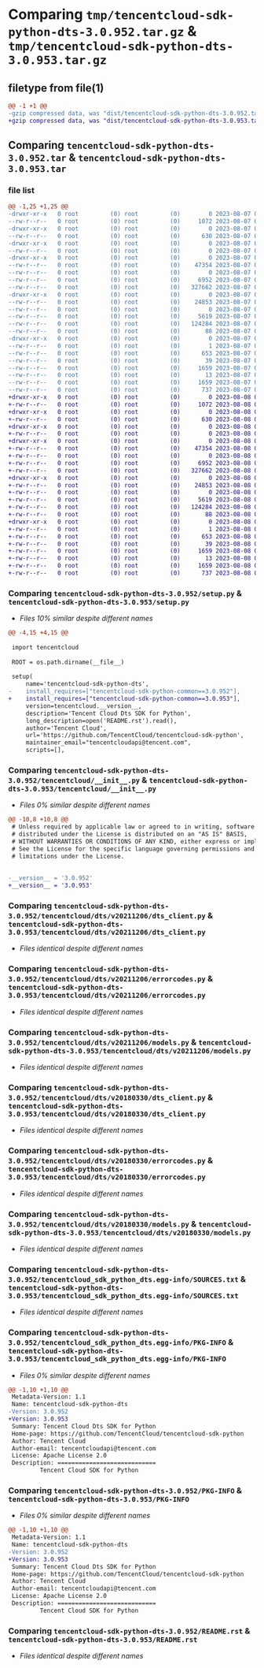 # Comparing `tmp/tencentcloud-sdk-python-dts-3.0.952.tar.gz` & `tmp/tencentcloud-sdk-python-dts-3.0.953.tar.gz`

## filetype from file(1)

```diff
@@ -1 +1 @@
-gzip compressed data, was "dist/tencentcloud-sdk-python-dts-3.0.952.tar", last modified: Mon Aug  7 08:52:38 2023, max compression
+gzip compressed data, was "dist/tencentcloud-sdk-python-dts-3.0.953.tar", last modified: Tue Aug  8 00:24:06 2023, max compression
```

## Comparing `tencentcloud-sdk-python-dts-3.0.952.tar` & `tencentcloud-sdk-python-dts-3.0.953.tar`

### file list

```diff
@@ -1,25 +1,25 @@
-drwxr-xr-x   0 root         (0) root         (0)        0 2023-08-07 08:52:38.000000 tencentcloud-sdk-python-dts-3.0.952/
--rw-r--r--   0 root         (0) root         (0)     1072 2023-08-07 08:52:38.000000 tencentcloud-sdk-python-dts-3.0.952/setup.py
-drwxr-xr-x   0 root         (0) root         (0)        0 2023-08-07 08:52:38.000000 tencentcloud-sdk-python-dts-3.0.952/tencentcloud/
--rw-r--r--   0 root         (0) root         (0)      630 2023-08-07 08:52:38.000000 tencentcloud-sdk-python-dts-3.0.952/tencentcloud/__init__.py
-drwxr-xr-x   0 root         (0) root         (0)        0 2023-08-07 08:52:38.000000 tencentcloud-sdk-python-dts-3.0.952/tencentcloud/dts/
--rw-r--r--   0 root         (0) root         (0)        0 2023-08-07 08:52:38.000000 tencentcloud-sdk-python-dts-3.0.952/tencentcloud/dts/__init__.py
-drwxr-xr-x   0 root         (0) root         (0)        0 2023-08-07 08:52:38.000000 tencentcloud-sdk-python-dts-3.0.952/tencentcloud/dts/v20211206/
--rw-r--r--   0 root         (0) root         (0)    47354 2023-08-07 08:52:38.000000 tencentcloud-sdk-python-dts-3.0.952/tencentcloud/dts/v20211206/dts_client.py
--rw-r--r--   0 root         (0) root         (0)        0 2023-08-07 08:52:38.000000 tencentcloud-sdk-python-dts-3.0.952/tencentcloud/dts/v20211206/__init__.py
--rw-r--r--   0 root         (0) root         (0)     6952 2023-08-07 08:52:38.000000 tencentcloud-sdk-python-dts-3.0.952/tencentcloud/dts/v20211206/errorcodes.py
--rw-r--r--   0 root         (0) root         (0)   327662 2023-08-07 08:52:38.000000 tencentcloud-sdk-python-dts-3.0.952/tencentcloud/dts/v20211206/models.py
-drwxr-xr-x   0 root         (0) root         (0)        0 2023-08-07 08:52:38.000000 tencentcloud-sdk-python-dts-3.0.952/tencentcloud/dts/v20180330/
--rw-r--r--   0 root         (0) root         (0)    24853 2023-08-07 08:52:38.000000 tencentcloud-sdk-python-dts-3.0.952/tencentcloud/dts/v20180330/dts_client.py
--rw-r--r--   0 root         (0) root         (0)        0 2023-08-07 08:52:38.000000 tencentcloud-sdk-python-dts-3.0.952/tencentcloud/dts/v20180330/__init__.py
--rw-r--r--   0 root         (0) root         (0)     5619 2023-08-07 08:52:38.000000 tencentcloud-sdk-python-dts-3.0.952/tencentcloud/dts/v20180330/errorcodes.py
--rw-r--r--   0 root         (0) root         (0)   124284 2023-08-07 08:52:38.000000 tencentcloud-sdk-python-dts-3.0.952/tencentcloud/dts/v20180330/models.py
--rw-r--r--   0 root         (0) root         (0)       88 2023-08-07 08:52:38.000000 tencentcloud-sdk-python-dts-3.0.952/setup.cfg
-drwxr-xr-x   0 root         (0) root         (0)        0 2023-08-07 08:52:38.000000 tencentcloud-sdk-python-dts-3.0.952/tencentcloud_sdk_python_dts.egg-info/
--rw-r--r--   0 root         (0) root         (0)        1 2023-08-07 08:52:38.000000 tencentcloud-sdk-python-dts-3.0.952/tencentcloud_sdk_python_dts.egg-info/dependency_links.txt
--rw-r--r--   0 root         (0) root         (0)      653 2023-08-07 08:52:38.000000 tencentcloud-sdk-python-dts-3.0.952/tencentcloud_sdk_python_dts.egg-info/SOURCES.txt
--rw-r--r--   0 root         (0) root         (0)       39 2023-08-07 08:52:38.000000 tencentcloud-sdk-python-dts-3.0.952/tencentcloud_sdk_python_dts.egg-info/requires.txt
--rw-r--r--   0 root         (0) root         (0)     1659 2023-08-07 08:52:38.000000 tencentcloud-sdk-python-dts-3.0.952/tencentcloud_sdk_python_dts.egg-info/PKG-INFO
--rw-r--r--   0 root         (0) root         (0)       13 2023-08-07 08:52:38.000000 tencentcloud-sdk-python-dts-3.0.952/tencentcloud_sdk_python_dts.egg-info/top_level.txt
--rw-r--r--   0 root         (0) root         (0)     1659 2023-08-07 08:52:38.000000 tencentcloud-sdk-python-dts-3.0.952/PKG-INFO
--rw-r--r--   0 root         (0) root         (0)      737 2023-08-07 08:52:38.000000 tencentcloud-sdk-python-dts-3.0.952/README.rst
+drwxr-xr-x   0 root         (0) root         (0)        0 2023-08-08 00:24:06.000000 tencentcloud-sdk-python-dts-3.0.953/
+-rw-r--r--   0 root         (0) root         (0)     1072 2023-08-08 00:24:06.000000 tencentcloud-sdk-python-dts-3.0.953/setup.py
+drwxr-xr-x   0 root         (0) root         (0)        0 2023-08-08 00:24:06.000000 tencentcloud-sdk-python-dts-3.0.953/tencentcloud/
+-rw-r--r--   0 root         (0) root         (0)      630 2023-08-08 00:24:06.000000 tencentcloud-sdk-python-dts-3.0.953/tencentcloud/__init__.py
+drwxr-xr-x   0 root         (0) root         (0)        0 2023-08-08 00:24:06.000000 tencentcloud-sdk-python-dts-3.0.953/tencentcloud/dts/
+-rw-r--r--   0 root         (0) root         (0)        0 2023-08-08 00:24:06.000000 tencentcloud-sdk-python-dts-3.0.953/tencentcloud/dts/__init__.py
+drwxr-xr-x   0 root         (0) root         (0)        0 2023-08-08 00:24:06.000000 tencentcloud-sdk-python-dts-3.0.953/tencentcloud/dts/v20211206/
+-rw-r--r--   0 root         (0) root         (0)    47354 2023-08-08 00:24:06.000000 tencentcloud-sdk-python-dts-3.0.953/tencentcloud/dts/v20211206/dts_client.py
+-rw-r--r--   0 root         (0) root         (0)        0 2023-08-08 00:24:06.000000 tencentcloud-sdk-python-dts-3.0.953/tencentcloud/dts/v20211206/__init__.py
+-rw-r--r--   0 root         (0) root         (0)     6952 2023-08-08 00:24:06.000000 tencentcloud-sdk-python-dts-3.0.953/tencentcloud/dts/v20211206/errorcodes.py
+-rw-r--r--   0 root         (0) root         (0)   327662 2023-08-08 00:24:06.000000 tencentcloud-sdk-python-dts-3.0.953/tencentcloud/dts/v20211206/models.py
+drwxr-xr-x   0 root         (0) root         (0)        0 2023-08-08 00:24:06.000000 tencentcloud-sdk-python-dts-3.0.953/tencentcloud/dts/v20180330/
+-rw-r--r--   0 root         (0) root         (0)    24853 2023-08-08 00:24:06.000000 tencentcloud-sdk-python-dts-3.0.953/tencentcloud/dts/v20180330/dts_client.py
+-rw-r--r--   0 root         (0) root         (0)        0 2023-08-08 00:24:06.000000 tencentcloud-sdk-python-dts-3.0.953/tencentcloud/dts/v20180330/__init__.py
+-rw-r--r--   0 root         (0) root         (0)     5619 2023-08-08 00:24:06.000000 tencentcloud-sdk-python-dts-3.0.953/tencentcloud/dts/v20180330/errorcodes.py
+-rw-r--r--   0 root         (0) root         (0)   124284 2023-08-08 00:24:06.000000 tencentcloud-sdk-python-dts-3.0.953/tencentcloud/dts/v20180330/models.py
+-rw-r--r--   0 root         (0) root         (0)       88 2023-08-08 00:24:06.000000 tencentcloud-sdk-python-dts-3.0.953/setup.cfg
+drwxr-xr-x   0 root         (0) root         (0)        0 2023-08-08 00:24:06.000000 tencentcloud-sdk-python-dts-3.0.953/tencentcloud_sdk_python_dts.egg-info/
+-rw-r--r--   0 root         (0) root         (0)        1 2023-08-08 00:24:06.000000 tencentcloud-sdk-python-dts-3.0.953/tencentcloud_sdk_python_dts.egg-info/dependency_links.txt
+-rw-r--r--   0 root         (0) root         (0)      653 2023-08-08 00:24:06.000000 tencentcloud-sdk-python-dts-3.0.953/tencentcloud_sdk_python_dts.egg-info/SOURCES.txt
+-rw-r--r--   0 root         (0) root         (0)       39 2023-08-08 00:24:06.000000 tencentcloud-sdk-python-dts-3.0.953/tencentcloud_sdk_python_dts.egg-info/requires.txt
+-rw-r--r--   0 root         (0) root         (0)     1659 2023-08-08 00:24:06.000000 tencentcloud-sdk-python-dts-3.0.953/tencentcloud_sdk_python_dts.egg-info/PKG-INFO
+-rw-r--r--   0 root         (0) root         (0)       13 2023-08-08 00:24:06.000000 tencentcloud-sdk-python-dts-3.0.953/tencentcloud_sdk_python_dts.egg-info/top_level.txt
+-rw-r--r--   0 root         (0) root         (0)     1659 2023-08-08 00:24:06.000000 tencentcloud-sdk-python-dts-3.0.953/PKG-INFO
+-rw-r--r--   0 root         (0) root         (0)      737 2023-08-08 00:24:06.000000 tencentcloud-sdk-python-dts-3.0.953/README.rst
```

### Comparing `tencentcloud-sdk-python-dts-3.0.952/setup.py` & `tencentcloud-sdk-python-dts-3.0.953/setup.py`

 * *Files 10% similar despite different names*

```diff
@@ -4,15 +4,15 @@
 
 import tencentcloud
 
 ROOT = os.path.dirname(__file__)
 
 setup(
     name='tencentcloud-sdk-python-dts',
-    install_requires=["tencentcloud-sdk-python-common==3.0.952"],
+    install_requires=["tencentcloud-sdk-python-common==3.0.953"],
     version=tencentcloud.__version__,
     description='Tencent Cloud Dts SDK for Python',
     long_description=open('README.rst').read(),
     author='Tencent Cloud',
     url='https://github.com/TencentCloud/tencentcloud-sdk-python',
     maintainer_email="tencentcloudapi@tencent.com",
     scripts=[],
```

### Comparing `tencentcloud-sdk-python-dts-3.0.952/tencentcloud/__init__.py` & `tencentcloud-sdk-python-dts-3.0.953/tencentcloud/__init__.py`

 * *Files 0% similar despite different names*

```diff
@@ -10,8 +10,8 @@
 # Unless required by applicable law or agreed to in writing, software
 # distributed under the License is distributed on an "AS IS" BASIS,
 # WITHOUT WARRANTIES OR CONDITIONS OF ANY KIND, either express or implied.
 # See the License for the specific language governing permissions and
 # limitations under the License.
 
 
-__version__ = '3.0.952'
+__version__ = '3.0.953'
```

### Comparing `tencentcloud-sdk-python-dts-3.0.952/tencentcloud/dts/v20211206/dts_client.py` & `tencentcloud-sdk-python-dts-3.0.953/tencentcloud/dts/v20211206/dts_client.py`

 * *Files identical despite different names*

### Comparing `tencentcloud-sdk-python-dts-3.0.952/tencentcloud/dts/v20211206/errorcodes.py` & `tencentcloud-sdk-python-dts-3.0.953/tencentcloud/dts/v20211206/errorcodes.py`

 * *Files identical despite different names*

### Comparing `tencentcloud-sdk-python-dts-3.0.952/tencentcloud/dts/v20211206/models.py` & `tencentcloud-sdk-python-dts-3.0.953/tencentcloud/dts/v20211206/models.py`

 * *Files identical despite different names*

### Comparing `tencentcloud-sdk-python-dts-3.0.952/tencentcloud/dts/v20180330/dts_client.py` & `tencentcloud-sdk-python-dts-3.0.953/tencentcloud/dts/v20180330/dts_client.py`

 * *Files identical despite different names*

### Comparing `tencentcloud-sdk-python-dts-3.0.952/tencentcloud/dts/v20180330/errorcodes.py` & `tencentcloud-sdk-python-dts-3.0.953/tencentcloud/dts/v20180330/errorcodes.py`

 * *Files identical despite different names*

### Comparing `tencentcloud-sdk-python-dts-3.0.952/tencentcloud/dts/v20180330/models.py` & `tencentcloud-sdk-python-dts-3.0.953/tencentcloud/dts/v20180330/models.py`

 * *Files identical despite different names*

### Comparing `tencentcloud-sdk-python-dts-3.0.952/tencentcloud_sdk_python_dts.egg-info/SOURCES.txt` & `tencentcloud-sdk-python-dts-3.0.953/tencentcloud_sdk_python_dts.egg-info/SOURCES.txt`

 * *Files identical despite different names*

### Comparing `tencentcloud-sdk-python-dts-3.0.952/tencentcloud_sdk_python_dts.egg-info/PKG-INFO` & `tencentcloud-sdk-python-dts-3.0.953/tencentcloud_sdk_python_dts.egg-info/PKG-INFO`

 * *Files 0% similar despite different names*

```diff
@@ -1,10 +1,10 @@
 Metadata-Version: 1.1
 Name: tencentcloud-sdk-python-dts
-Version: 3.0.952
+Version: 3.0.953
 Summary: Tencent Cloud Dts SDK for Python
 Home-page: https://github.com/TencentCloud/tencentcloud-sdk-python
 Author: Tencent Cloud
 Author-email: tencentcloudapi@tencent.com
 License: Apache License 2.0
 Description: ============================
         Tencent Cloud SDK for Python
```

### Comparing `tencentcloud-sdk-python-dts-3.0.952/PKG-INFO` & `tencentcloud-sdk-python-dts-3.0.953/PKG-INFO`

 * *Files 0% similar despite different names*

```diff
@@ -1,10 +1,10 @@
 Metadata-Version: 1.1
 Name: tencentcloud-sdk-python-dts
-Version: 3.0.952
+Version: 3.0.953
 Summary: Tencent Cloud Dts SDK for Python
 Home-page: https://github.com/TencentCloud/tencentcloud-sdk-python
 Author: Tencent Cloud
 Author-email: tencentcloudapi@tencent.com
 License: Apache License 2.0
 Description: ============================
         Tencent Cloud SDK for Python
```

### Comparing `tencentcloud-sdk-python-dts-3.0.952/README.rst` & `tencentcloud-sdk-python-dts-3.0.953/README.rst`

 * *Files identical despite different names*

